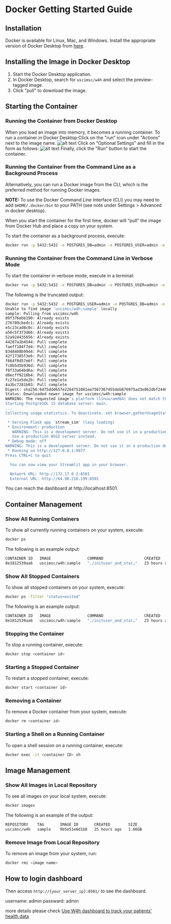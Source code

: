 
# Docker Getting Started Guide

## Installation

Docker is available for Linux, Mac, and Windows. Install the appropriate version of Docker Desktop from [here](https://www.docker.com/products/docker-desktop).

## Installing the Image in Docker Desktop

1. Start the Docker Desktop application.
2. In Docker Desktop, search for `uscimsc/w4h` and select the preview-tagged image.
3. Click "pull" to download the image.

## Starting the Container

### Running the Container from Docker Desktop

When you load an image into memory, it becomes a running container. To run a container in Docker Desktop:Click on the "run" icon under "Actions" next to the image name.
![alt text](../static/docker_readme.png)
Click on "Optional Settings" and fill in the form as follows:
 ![alt text](../static/docker_readme2.png)
Finally, click the "Run" button to start the container.

### Running the Container from the Command Line as a Background Process

Alternatively, you can run a Docker image from the CLI, which is the preferred method for running Docker images.

**NOTE:** To use the Docker Command Line Interface (CLI) you may need to add `$HOME/.docker/bin` to your PATH (see note under Settings > Advanced in docker desktop).

When you start the container for the first time, docker will “pull” the image from Docker Hub and place a copy on your system. 

To start the container as a background process, execute:

```bash
docker run -p 5432:5432 -e POSTGRES_DB=admin -e POSTGRES_USER=admin -e POSTGRES_PASSWORD=admin -e hostname=db -dp 8501:8501 -p 8888:8888 --name w4h uscimsc/w4h:preview
```

### Running the Container from the Command Line in Verbose Mode

To start the container in verbose mode, execute in a terminal:

```bash
docker run -p 5432:5432 -e POSTGRES_DB=admin -e POSTGRES_USER=admin -e POSTGRES_PASSWORD=admin -e hostname=db -p 8501:8501 -p 8888:8888 --name w4h uscimsc/w4h:preview
```
The following is the truncated output:
```bash
docker run -p 5432:5432 -e POSTGRES_USER=admin -e POSTGRES_DB=admin -e POSTGRES_PASSWORD=admin -e hostname=db -p 8501:8501 uscimsc/w4h:sample
Unable to find image 'uscimsc/w4h:sample' locally
sample: Pulling from uscimsc/w4h
09f376ebb190: Already exists
276709cbedc1: Already exists
e5c23cad8c0c: Already exists
a56c5f373d66: Already exists
52a924435656: Already exists
44287a1b4544: Pull complete
faeff104f7d4: Pull complete
8348408b99d4: Pull complete
42f17385f3e6: Pull complete
f664f8d57e6f: Pull complete
fc8b5d5b936d: Pull complete
f0f33a64bd6a: Pull complete
d0ecff9210b4: Pull complete
fc27e1e5de2b: Pull complete
4a3bc7281b03: Pull complete
Digest: sha256:6475ddd657e2264751081ee7567367455deb876975ad3e862dbf2446a27d0eb0
Status: Downloaded newer image for uscimsc/w4h:sample
WARNING: The requested image's platform (linux/amd64) does not match the detected host platform (linux/arm64/v8) and no specific platform was requested
Starting PostgreSQL 15 database server: main.
...
Collecting usage statistics. To deactivate, set browser.gatherUsageStats to False.

 * Serving Flask app 'stream_sim' (lazy loading)
 * Environment: production
   WARNING: This is a development server. Do not use it in a production deployment.
   Use a production WSGI server instead.
 * Debug mode: off
WARNING: This is a development server. Do not use it in a production deployment. Use a production WSGI server instead.
 * Running on http://127.0.0.1:9977
Press CTRL+C to quit

  You can now view your Streamlit app in your browser.

  Network URL: http://172.17.0.2:8501
  External URL: http://64.98.216.199:8501
```
You can reach the dashboard at http://localhost:8501.
## Container Management

### Show All Running Containers

To show all currently running containers on your system, execute:

```bash
docker ps
```
The following is an example output:
```bash
CONTAINER ID   IMAGE                COMMAND                  CREATED        STATUS        PORTS                                            NAMES
8e1812539aa6   uscimsc/w4h:sample   "./inituser_and_star…"   23 hours ago   Up 23 hours   0.0.0.0:5432->5432/tcp, 0.0.0.0:8501->8501/tcp   kind_cohen
```

### Show All Stopped Containers

To show all stopped containers on your system, execute:

```bash
docker ps -filter "status=exited"
```
The following is an example output:
```bash
CONTAINER ID   IMAGE                COMMAND                  CREATED        STATUS        PORTS                                            NAMES
8e1812539aa6   uscimsc/w4h:sample   "./inituser_and_star…"   23 hours ago   Up 23 hours   0.0.0.0:5432->5432/tcp, 0.0.0.0:8501->8501/tcp   kind_cohen
```
### Stopping the Container

To stop a running container, execute:

```bash
docker stop <container id>
```

### Starting a Stopped Container

To restart a stopped container, execute:

```bash
docker start <container id>
```

### Removing a Container

To remove a Docker container from your system, execute:

```bash
docker rm <container id>
```

### Starting a Shell on a Running Container

To open a shell session on a running container, execute:

```bash
docker exec -it <container ID> sh
```

## Image Management

### Show All Images in Local Repository

To see all images on your local system, execute:

```bash
docker images
```
The following is an example of the output:
```bash
REPOSITORY    TAG       IMAGE ID       CREATED        SIZE
uscimsc/w4h   sample    9b5e51e6d1b8   25 hours ago   1.66GB
```

### Remove Image from Local Repository

To remove an image from your system, run:

```bash
docker rmi <image name>
```

## How to login dashboard

Then access `http://{your_server_ip}:8501/` to see the dashboard.

username: admin 
passward: admin

more details please check [Use W4h dashboard to track your patients' health data](https://github.com/USC-InfoLab/w4h-documentation/blob/main/docs/getting-started/how_to_start.md)